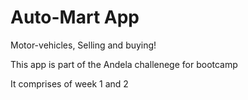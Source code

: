 # Auto-Mart App

Motor-vehicles, Selling and buying!

This app is part of the Andela challenege for bootcamp

It comprises of week 1 and 2